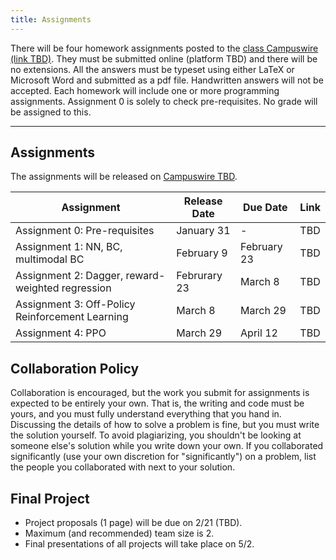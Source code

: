 ```yaml
---
title: Assignments
---
```

There will be four homework assignments posted to the [class Campuswire (link TBD)](assignments). They must be submitted online (platform TBD) and there will be no extensions. All the answers must be typeset using either LaTeX or Microsoft Word and submitted as a pdf file. Handwritten answers will not be accepted. Each homework will include one or more programming assignments. Assignment 0 is solely to check pre-requisites. No grade will be assigned to this.

---

## Assignments

The assignments will be released on [Campuswire TBD](google.com).

| Assignment | Release Date | Due Date | Link |
| --- | --- | --- | --- |
| Assignment 0: Pre-requisites | January 31 | - | TBD |
| Assignment 1: NN, BC, multimodal BC | February 9 | February 23 | TBD |
| Assignment 2: Dagger, reward-weighted regression | Februrary 23 | March 8 | TBD |
| Assignment 3: Off-Policy Reinforcement Learning | March 8 | March 29 | TBD | 
| Assignment 4: PPO | March 29 | April 12 | TBD |
<!-- [TBD](google.com) -->

<!-- ## Assignment Environment and Installation Instructions
Assignment 0 is posted [here](https://campuswire.com/c/G7204E992/feed/2) which will use Google colab for the coding portion. Future assigment environments will be released soon. -->

## Collaboration Policy
Collaboration is encouraged, but the work you submit for assignments is expected to be entirely your own. That is, the writing and code must be yours, and you must fully understand everything that you hand in. Discussing the details of how to solve a problem is fine, but you must write the solution yourself. To avoid plagiarizing, you shouldn't be looking at someone else's solution while you write down your own. If you collaborated significantly (use your own discretion for "significantly") on a problem, list the people you collaborated with next to your solution.

## Final Project
* Project proposals (1 page) will be due on 2/21 (TBD).
* Maximum (and recommended) team size is 2.
* Final presentations of all projects will take place on 5/2.